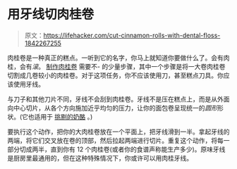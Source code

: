 # 用牙线切肉桂卷

> 原文：<https://lifehacker.com/cut-cinnamon-rolls-with-dental-floss-1842267255>

肉桂卷是一种真正的糕点。一听到它的名字，你马上就知道你要做什么了。会有肉桂，会有*滚*。 [制作肉桂卷](https://lifehacker.com/how-to-make-your-cinnamon-rolls-taste-like-cinnabons-1839326463) 需要不- 的少量步骤，其中一个步骤是将一大卷肉桂卷切割成几卷较小的肉桂卷。对于这项任务，你不应该使用刀，甚至糕点刀具。你应该使用牙线。



与刀子和其他刀片不同，牙线不会刮到肉桂卷。牙线不是压在糕点上，而是从外面向中心切片，从各个方向施加近乎均匀的压力，让你的面包卷呈现统一的*圆形*形状。(它也适用于 [挑剔的奶酪](https://lifehacker.com/use-dental-floss-to-cut-frustrating-cheeses-5987407) 。)

要执行这个动作，把你的大肉桂卷放在一个平面上，把牙线滑到一半。拿起牙线的两端，将它们交叉放在卷的顶部，然后拉起两端进行切片。重复这个动作，将每一部分切成两半，直到你有 12 个肉桂卷(或者你的食谱声称能生产多少)。原味牙线是厨房里最通用的，但在这种特殊情况下，你或许可以用肉桂牙线。